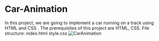 # Car-Animation
In this project, we are going to implement a car running on a track using HTML and CSS . The prerequisites of this project are HTML, CSS. File structure: index.html style.css
![CarAnimation](Car%20Animation.jpg)
